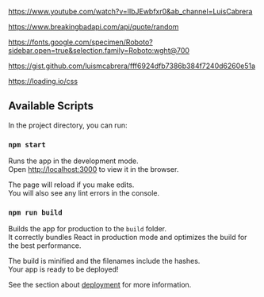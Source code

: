 https://www.youtube.com/watch?v=lIbJEwbfxr0&ab_channel=LuisCabrera

https://www.breakingbadapi.com/api/quote/random

https://fonts.google.com/specimen/Roboto?sidebar.open=true&selection.family=Roboto:wght@700

https://gist.github.com/luismcabrera/fff6924dfb7386b384f7240d6260e51a

https://loading.io/css


## Available Scripts

In the project directory, you can run:

### `npm start`

Runs the app in the development mode.\
Open [http://localhost:3000](http://localhost:3000) to view it in the browser.

The page will reload if you make edits.\
You will also see any lint errors in the console.

### `npm run build`

Builds the app for production to the `build` folder.\
It correctly bundles React in production mode and optimizes the build for the best performance.

The build is minified and the filenames include the hashes.\
Your app is ready to be deployed!

See the section about [deployment](https://facebook.github.io/create-react-app/docs/deployment) for more information.
